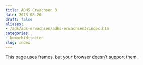 ```yaml
---
title: ADHS Erwachsen 3
date: 2023-08-26
draft: false
aliases:
- /ads/ads-erwachsen/adhs-erwachsen3/index.htm
categories:
- komorbiditaeten
slug: index
---
```

This page uses frames, but your browser doesn't support them.